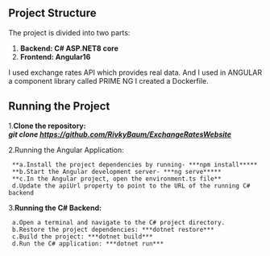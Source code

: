 ## Project Structure

The project is divided into two parts:
1. **Backend: C# ASP.NET8 core**
2. **Frontend: Angular16**

I used exchange rates API which provides real data.
And I used in ANGULAR a component library called PRIME NG
I created a Dockerfile.

## Running the Project

1.**Clone the repository:**   
     ***git clone https://github.com/RivkyBaum/ExchangeRatesWebsite***  
     
2.Running the Angular Application:  

     **a.Install the project dependencies by running- ***npm install*****  
     **b.Start the Angular development server- ***ng serve*****  
     **c.In the Angular project, open the environment.ts file**  
     d.Update the apiUrl property to point to the URL of the running C# backend  
     
3.**Running the C# Backend:**  

     a.Open a terminal and navigate to the C# project directory.  
     b.Restore the project dependencies: ***dotnet restore***  
     c.Build the project: ***dotnet build***  
     d.Run the C# application: ***dotnet run***  






  
  

